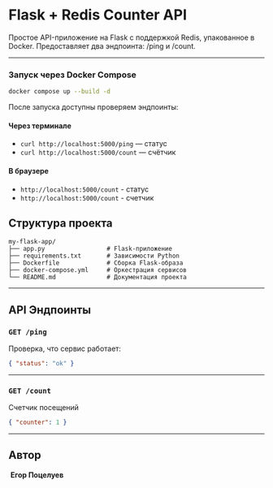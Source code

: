 # Flask + Redis Counter API

Простое API-приложение на Flask с поддержкой Redis, упакованное в Docker. Предоставляет два эндпоинта: /ping и /count.

---
 
### Запуск через Docker Compose

```bash
docker compose up --build -d
```

После запуска доступны проверяем эндпоинты:

#### Через терминале
- `curl http://localhost:5000/ping` — статус
- `curl http://localhost:5000/count` — счётчик

#### В браузере
- `http://localhost:5000/count` - статус
- `http://localhost:5000/count` - счетчик

## Структура проекта

```
my-flask-app/
├── app.py                 # Flask-приложение
├── requirements.txt       # Зависимости Python
├── Dockerfile             # Сборка Flask-образа
├── docker-compose.yml     # Оркестрация сервисов
└── README.md              # Документация проекта
```
---

##  API Эндпоинты

### `GET /ping`

Проверка, что сервис работает:

```json
{ "status": "ok" }
```

---

### `GET /count`

Счетчик посещений

```json
{ "counter": 1 }
```

---

##  Автор

️ **Егор Поцелуев**